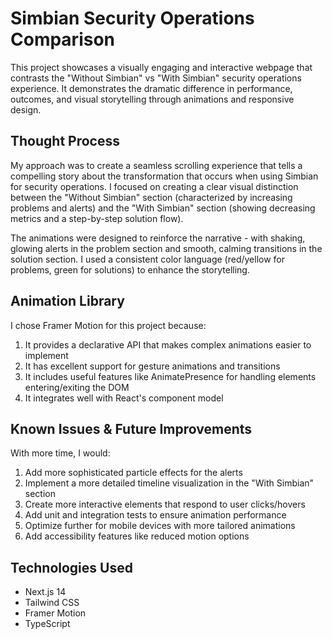 # Simbian Security Operations Comparison

This project showcases a visually engaging and interactive webpage that contrasts the "Without Simbian" vs "With Simbian" security operations experience. It demonstrates the dramatic difference in performance, outcomes, and visual storytelling through animations and responsive design.

## Thought Process

My approach was to create a seamless scrolling experience that tells a compelling story about the transformation that occurs when using Simbian for security operations. I focused on creating a clear visual distinction between the "Without Simbian" section (characterized by increasing problems and alerts) and the "With Simbian" section (showing decreasing metrics and a step-by-step solution flow).

The animations were designed to reinforce the narrative - with shaking, glowing alerts in the problem section and smooth, calming transitions in the solution section. I used a consistent color language (red/yellow for problems, green for solutions) to enhance the storytelling.

## Animation Library

I chose Framer Motion for this project because:

1. It provides a declarative API that makes complex animations easier to implement
2. It has excellent support for gesture animations and transitions
3. It includes useful features like AnimatePresence for handling elements entering/exiting the DOM
4. It integrates well with React's component model

## Known Issues & Future Improvements

With more time, I would:

1. Add more sophisticated particle effects for the alerts
2. Implement a more detailed timeline visualization in the "With Simbian" section
3. Create more interactive elements that respond to user clicks/hovers
4. Add unit and integration tests to ensure animation performance
5. Optimize further for mobile devices with more tailored animations
6. Add accessibility features like reduced motion options

## Technologies Used

- Next.js 14
- Tailwind CSS
- Framer Motion
- TypeScript
